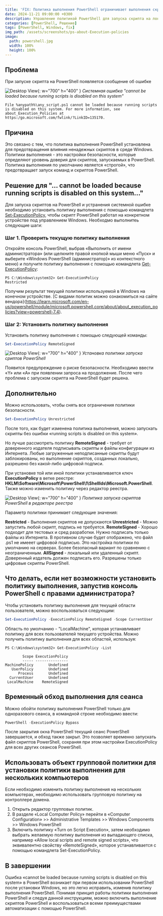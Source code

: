 ```yaml
---
title: 'FIX: Политика выполнения PowerShell ограничивает выполнения скрипта'
date: 2024-11-21 09:00:00 +0300
description: Управление политикой PowerShell для запуска скрипта на локальном компьютере
categories: [PowerShell, Решение]
tags: [PowerShell, Windows, fix]
img_path: /assets/screenshots/ps-about-Execution-policies
image:
  path: powershell.jpg
  width: 100%
  height: 100%
---
```


## Проблема

При запуске скрипта на PowerShell появляется сообщение об ошибке

![Desktop View](Get-ExecutionPolicy.jpg){: w="700" h="400" }
_Системная ошибка "cannot be loaded because running scripts is disabled on this system"_

```console
File %anypath%\any_script.ps1 cannot be loaded because running scripts is disabled on this system. For more information, see about_Execution_Policies at 
https:/go.microsoft.com/fwlink/?LinkID=135170. 
```

## Причина

Это связано с тем, что политика выполнения PowerShell установлена для предотвращения влияния ненадежных скриптов в среде Windows. Политики выполнения - это настройки безопасности, которые определяют уровень доверия для скриптов, запускаемых в PowerShell. Политика выполнения по умолчанию является «строгой», что предотвращает запуск команд и скриптов PowerShell.


## Решение для "... cannot be loaded because running scripts is disabled on this system..."

Для запуска скриптов на PowerShell и устранения системной ошибке необходимо установить политику выполнения с помощью командлета [Set-ExecutionPolicy](https://learn.microsoft.com/en-us/powershell/module/microsoft.powershell.core/about/about_execution_policies?view=powershell-7.4), чтобы скрипт PowerShell работал на конкретном устройстве под управлением Windows. Необходмо выполнитеь следующие шаги:


### Шаг 1. Проверить текущую политику выполнения

Откройте консоль PowerShell, выбрав «Выполнить от имени администратора» (или щелкните правой кнопкой мыши меню «Пуск» и выберите «Windows PowerShell (администратор)» из контекстного меню) и получите политику выполнения с помощью командлета [Get-ExecutionPolicy](https://learn.microsoft.com/en-us/powershell/module/microsoft.powershell.security/get-executionpolicy?view=powershell-7.4):

```console
PS C:\Windows\system32> Get-ExecutionPolicy
Restricted 
```
Получим результат текущей политики используемой в Windows на конечном устройстве. [С видами политик можно ознакомиться на сайте вендора}(https://learn.microsoft.com/en-us/powershell/module/microsoft.powershell.core/about/about_execution_policies?view=powershell-7.4).


### Шаг 2: Установить политику выполнения

Установить политику выполнения с помощью следующей команды:

```powershell
Set-ExecutionPolicy RemoteSigned
```

![Desktop View](Set-ExecutionPolicy-RemoteSigned.jpg){: w="700" h="400" }
_Установка политики запуска сриптов PowerShell_

Появится предупреждение о риске безопасности. Необходимо ввести «Y» или «A» при появлении запроса на продолжение. После чего проблема с запуском скрипта на PowerShell будет решена.


## Дополнительно

Можно использовать, чтобы снять все ограничения политики безопасности. 

```powershell
Set-ExecutionPolicy Unrestricted
```

После того, как будет изменена политика выполнения, можно запускать скрипты без ошибки «running scripts is disabled on this system».

Но лучше рассмотреть политику **RemoteSigned** - требует от доверенного издателя подписывать скрипты и файлы конфигурации из Интернета. Любые загруженные неподписанные скрипты будут заблокированы, но выполнение скриптов, созданных локально, разрешено без какой-либо цифровой подписи.

При установке той или иной политики устанавливается ключ **ExecutionPolicy** в ветке реестре: **HKLM\Software\Microsoft\PowerShell\1\ShellIds\Microsoft.PowerShell**. Также можно изменить политику через редактор реестра.

![Desktop View](regedit-ExecutionPolicy.jpg){: w="700" h="400" }
_Политика запуска скриптов PowerShell в редакторе реестра_

Параметр политики принимает следующие значения:

**Restricted** - Выполнения скриптов не допускаются
**Unrestricted** - Можно запустить любой скрипт, подпись не требуется.
**RemoteSigned** - Хорошо подходит для тестовых и сред разработки. Нужно подписать только файлы из Интернета. В противном случае будет отображено, что файл .ps1 не имееет цифровой подписью. Это настройка политики по умолчанию на серверах. Более безопасный вариант по сравнению с неограниченным.
**AllSigned** - локальный или удаленный скрипт. Доверенный издатель должен подписать его. Разрешены только цифровые скрипты PowerShell.


## Что делать, если нет возможности установить политику выполнения, запустив консоль PowerShell с правами администратора?

Чтобы установить политику выполнения для текущей области пользователя, можно воспользоваться следующим:

```powershell
Set-ExecutionPolicy -ExecutionPolicy RemoteSigned -Scope CurrentUser
```

Область по умолчанию - "LocalMachine", которая устанавливает политику для всех пользователей текущего устройства. Можно получить политику выполнения для всех областей, используя:

```console
PS C:\Windows\system32> Get-ExecutionPolicy -List

        Scope ExecutionPolicy
        ----- ---------------
MachinePolicy       Undefined
   UserPolicy       Undefined
      Process       Undefined
  CurrentUser       Undefined
 LocalMachine    RemoteSigned 
```

## Временный обход выполнения для сеанса

Можно обойти политику выполнения PowerShell только для одноразового сеанса, в командной строке необходимо ввести:

```powershell
PowerShell -ExecutionPolicy Bypass
```

После закрытия окна PowerShell текущий сеанс PowerShell завершается, и обход также закрыт. Это позволяет временно запускать файл скриптов PowerShell, сохраняя при этом настройки ExecutionPolicy для всех других сеансов PowerShell.


## Использовать объект групповой политики для установки политики выполнения для нескольких компьютеров

Если необходимо изменить политику выполнения на нескольких компьютерах, необходимо использовать групповую политику на контроллере домена.

1. Открыть редактор групповых политик.
2. В разделе «Local Computer Policy» перейти в «Computer Configuration» >> Administrative Templates >> Windows Components >> Windows PowerShell
3. Включить политику «Turn on Script Execution», затем необходимо выбрать желаемую политику выполнения из выпадающего списка, например «Allow local scripts and remote signed scripts», что эквивалентно свойству «RemoteSigned», которое устанавливается с помощью командлета Set-ExecutionPolicy.


## В завершении

Ошибка «cannot be loaded because running scripts is disabled on this system» в PowerShell возникает при первом использовании PowerShell после установки Windows, но это легко исправить, изменив политику выполнения PowerShell. Понимая принцип работы политики выполнения PowerShell и следуя данной инструкциям, можно включить выполнение скриптов PowerShell и воспользоваться всеми преимуществами автоматизации с помощью PowerShell.